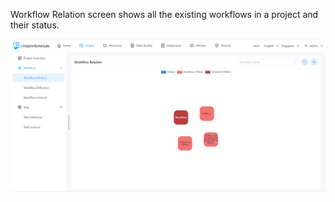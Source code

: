 Workflow Relation screen shows all the existing workflows in a project and their status.

![](../../../../img/new_ui/dev/project/work-relation.png)
